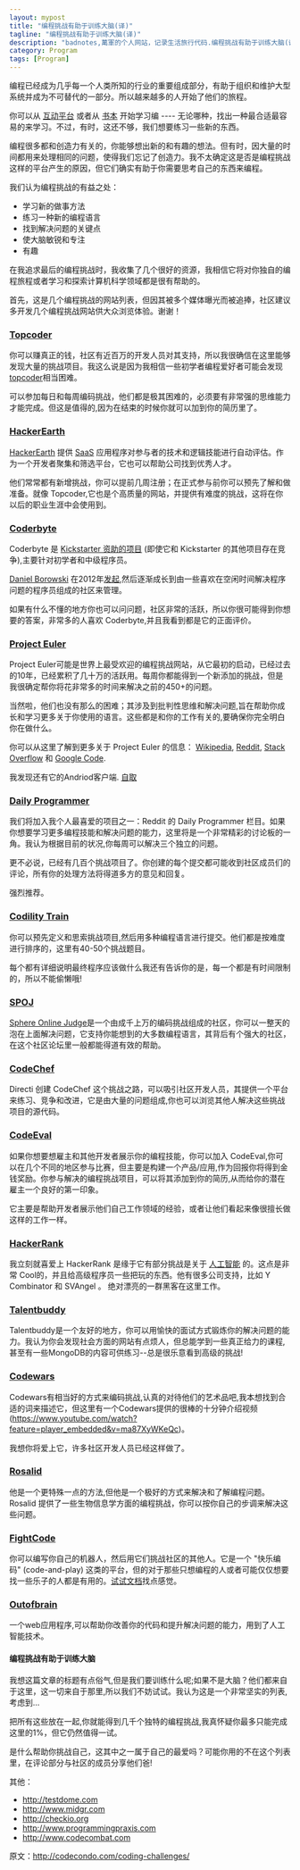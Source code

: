 ```yaml
---
layout: mypost
title: "编程挑战有助于训练大脑(译)"
tagline: "编程挑战有助于训练大脑(译)"
description: "badnotes,萬軍的个人网站，记录生活旅行代码.编程挑战有助于训练大脑(译)."
category: Program
tags: [Program]
---
```




编程已经成为几乎每一个人类所知的行业的重要组成部分，有助于组织和维护大型系统并成为不可替代的一部分。所以越来越多的人开始了他们的旅程。

你可以从 [互动平台](http://codecondo.com/10-ways-to-learn-python/) 或者从 [书本](http://codecondo.com/free-books-theoretical-computer-science/) 开始学习编 ---- 无论哪种，找出一种最合适最容易的来学习。不过，有时，这还不够，我们想要练习一些新的东西。

编程很多都和创造力有关的，你能够想出新的和有趣的想法。但有时，因大量的时间都用来处理相同的问题，使得我们忘记了创造力。我不太确定这是否是编程挑战这样的平台产生的原因，但它们确实有助于你需要思考自己的东西来编程。

我们认为编程挑战的有益之处：

* 学习新的做事方法
* 练习一种新的编程语言
* 找到解决问题的关键点
* 使大脑敏锐和专注
* 有趣

在我追求最后的编程挑战时，我收集了几个很好的资源，我相信它将对你独自的编程旅程或者学习和探索计算机科学领域都是很有帮助的。

首先，这是几个编程挑战的网站列表，但因其被多个媒体曝光而被追捧，社区建议多开发几个编程挑战网站供大众浏览体验。谢谢！


### [Topcoder](http://www.topcoder.com/)

你可以赚真正的钱，社区有近百万的开发人员对其支持，所以我很确信在这里能够发现大量的挑战项目。我这么说是因为我相信一些初学者编程爱好者可能会发现[topcoder](http://www.topcoder.com/)相当困难。

可以参加每日和每周编码挑战，他们都是极其困难的，必须要有非常强的思维能力才能完成。但这是值得的,因为在结束的时候你就可以加到你的简历里了。


### [HackerEarth](http://www.hackerearth.com/)

[HackerEarth](http://www.hackerearth.com/) 提供 [SaaS](http://en.wikipedia.org/wiki/Software_as_a_service) 应用程序对参与者的技术和逻辑技能进行自动评估。作为一个开发者聚集和筛选平台，它也可以帮助公司找到优秀人才。

他们常常都有新增挑战，你可以提前几周注册；在正式参与前你可以预先了解和做准备。就像 Topcoder,它也是个高质量的网站，并提供有难度的挑战，这将在你以后的职业生涯中会使用到。


### [Coderbyte](http://coderbyte.com/)

Coderbyte 是 [Kickstarter 资助的项目](https://www.kickstarter.com/projects/607387981/coderbyte-a-tool-for-programmers) (即使它和 Kickstarter 的其他项目存在竞争),主要针对初学者和中级程序员。

[Daniel Borowski](http://danielborowski.com/) 在2012年[发起](http://www.crunchbase.com/company/coderbyte),然后逐渐成长到由一些喜欢在空闲时间解决程序问题的程序员组成的社区来管理。

如果有什么不懂的地方你也可以问问题，社区非常的活跃，所以你很可能得到你想要的答案，非常多的人喜欢 Coderbyte,并且我看到都是它的正面评价。


### [Project Euler](https://projecteuler.net/)

Project Euler可能是世界上最受欢迎的编程挑战网站，从它最初的启动，已经过去的10年，已经累积了几十万的活跃用。每周你都能得到一个新添加的挑战，但是我很确定帮你将花非常多的时间来解决之前的450+的问题。

当然啦，他们也没有那么的困难；其涉及到批判性思维和解决问题,旨在帮助你成长和学习更多关于你使用的语言。这些都是和你的工作有关的,要确保你完全明白你在做什么。

你可以从这里了解到更多关于 Project Euler 的信息： [Wikipedia](http://en.wikipedia.org/wiki/Project_Euler), [Reddit](http://www.reddit.com/r/projecteuler/), [Stack Overflow](http://stackoverflow.com/questions/tagged/project-euler) 和 [Google Code](https://code.google.com/p/projecteuler-solutions/).

我发现还有它的Andriod客户端. [自取](https://play.google.com/store/apps/details?id=in.nishitp.euler)


### [Daily Programmer](http://www.reddit.com/r/dailyprogrammer)

我们将加入我个人最喜爱的项目之一：Reddit 的 Daily Programmer 栏目。如果你想要学习更多编程技能和解决问题的能力，这里将是一个非常精彩的讨论板的一角。我认为根据目前的状况,你每周可以解决三个独立的问题。

更不必说，已经有几百个挑战项目了。你创建的每个提交都可能收到社区成员们的评论，所有你的处理方法将得道多方的意见和回复。

强烈推荐。


### [Codility Train](https://codility.com/train/)

你可以预先定义和思索挑战项目,然后用多种编程语言进行提交。他们都是按难度进行排序的，这里有40-50个挑战题目。

每个都有详细说明最终程序应该做什么我还有告诉你的是，每一个都是有时间限制的，所以不能偷懒哦!

### [SPOJ](http://www.spoj.com/)

[Sphere Online Judge](http://en.wikipedia.org/wiki/SPOJ)是一个由成千上万的编码挑战组成的社区，你可以一整天的泡在上面解决问题，它支持你能想到的大多数编程语言，其背后有个强大的社区，在这个社区论坛里一般都能得道有效的帮助。


### [CodeChef](http://www.codechef.com/)

Directi 创建 CodeChef 这个挑战之路，可以吸引社区开发人员，其提供一个平台来练习、竞争和改进，它是由大量的问题组成,你也可以浏览其他人解决这些挑战项目的源代码。

### [CodeEval](https://www.codeeval.com/)


如果你想要想雇主和其他开发者展示你的编程技能，你可以加入 CodeEval,你可以在几个不同的地区参与比赛，但主要是构建一个产品/应用,作为回报你将得到金钱奖励。你参与解决的编程挑战项目，可以将其添加到你的简历,从而给你的潜在雇主一个良好的第一印象。

它主要是帮助开发者展示他们自己工作领域的经验，或者让他们看起来像很擅长做这样的工作一样。


### [HackerRank](https://www.hackerrank.com/)

我立刻就喜爱上 HackerRank 是缘于它有部分挑战是关于 [人工智能](http://zh.wikipedia.org/wiki/%E4%BA%BA%E5%B7%A5%E6%99%BA%E8%83%BD) 的。这点是非常 Cool的，并且给高级程序员一些把玩的东西。他有很多公司支持，比如 Y Combinator 和 SVAngel 。
绝对漂亮的一群黑客在这里工作。


### [Talentbuddy](http://www.talentbuddy.co/)

Talentbuddy是一个友好的地方，你可以用愉快的面试方式锻炼你的解决问题的能力。我认为你会发现社会方面的网站有点烦人，但总能学到一些真正给力的课程,甚至有一些MongoDB的内容可供练习--总是很乐意看到高级的挑战!


### [Codewars](http://www.codewars.com/)

Codewars有相当好的方式来编码挑战,认真的对待他们的艺术品吧,我本想找到合适的词来描述它，但这里有一个Codewars提供的很棒的十分钟介绍视频(https://www.youtube.com/watch?feature=player_embedded&v=ma87XyWKeQc)。

我想你将爱上它，许多社区开发人员已经这样做了。


### [Rosalid](http://rosalind.info/problems/locations/)

他是一个更特殊一点的方法,但他是一个极好的方式来解决和了解编程问题。 Rosalid 提供了一些生物信息学方面的编程挑战，你可以按你自己的步调来解决这些问题。


### [FightCode](http://fightcodegame.com/)

你可以编写你自己的机器人，然后用它们挑战社区的其他人。它是一个 "快乐编码" (code-and-play) 这类的平台，但的对于那些只想编程的人或者可能仅仅想要找一些乐子的人都是有用的。[试试文档](http://beta.fightcodegame.com/docs/)找点感觉。


### [Outofbrain](http://outofbrain.com)

一个web应用程序,可以帮助你改善你的代码和提升解决问题的能力，用到了人工智能技术。

#### 编程挑战有助于训练大脑

我想这篇文章的标题有点俗气,但是我们要训练什么呢;如果不是大脑？他们都来自于这里，这一切来自于那里,所以我们不妨试试。我认为这是一个非常坚实的列表,考虑到…

把所有这些放在一起,你就能得到几千个独特的编程挑战,我真怀疑你最多只能完成这里的1%，但它仍然值得一试。

是什么帮助你挑战自己，这其中之一属于自己的最爱吗？可能你用的不在这个列表里，在评论部分与社区的成员分享他们爸!

其他：

* http://testdome.com
* http://www.midgr.com
* http://checkio.org
* http://www.programmingpraxis.com
* http://www.codecombat.com


原文：http://codecondo.com/coding-challenges/